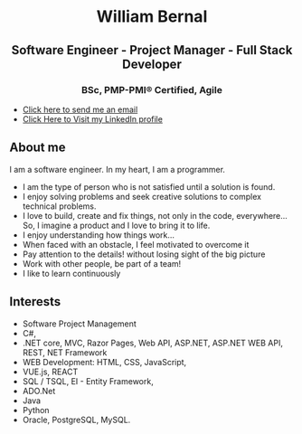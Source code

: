 <h1 align="center">William Bernal</h1>

<h2 align="center">Software Engineer - Project Manager -  Full Stack Developer</h2>
<h3 align="center">BSc, PMP-PMI® Certified, Agile</h3>


- <a href="mailto:wjbernals@gmail.com?subject=Hi from your GitHub"> Click here to send me an email</a>      
- [Click Here to Visit my LinkedIn profile](https://www.linkedin.com/in/wbernal-it/ "visit my LinkedIn profile")


<h2>About me</h2>

I am a software engineer. In my heart, I am a programmer.


- I am the type of person who is not satisfied until a solution is found.
- I enjoy solving problems and seek creative solutions to complex technical problems.
- I love to build, create and fix things, not only in the code, everywhere... So, I imagine a product and I love to bring it to life.
- I enjoy understanding how things work...
- When faced with an obstacle, I feel motivated to overcome it
- Pay attention to the details! without losing sight of the big picture
- Work with other people, be part of a team!
- I like to learn continuously

<h2>Interests</h2>

- Software Project Management
- C#, 
- .NET core, MVC, Razor Pages, Web API, ASP.NET, ASP.NET WEB API, REST, NET Framework
- WEB Development: HTML, CSS, JavaScript, 
- VUE.js, REACT
- SQL / TSQL,  EI - Entity Framework,
- ADO.Net
- Java
- Python
- Oracle, PostgreSQL, MySQL.




